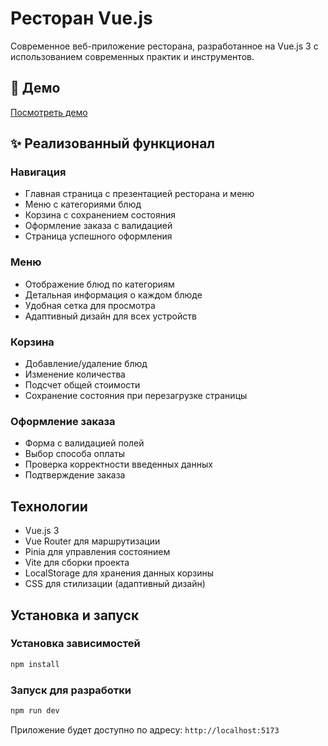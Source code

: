 # Ресторан Vue.js

Современное веб-приложение ресторана, разработанное на Vue.js 3 с использованием современных практик и инструментов.

## 🚀 Демо

[Посмотреть демо](https://netook52.github.io/rr-vue/)

## ✨ Реализованный функционал

### Навигация
- Главная страница с презентацией ресторана и меню
- Меню с категориями блюд
- Корзина с сохранением состояния
- Оформление заказа с валидацией
- Страница успешного оформления

### Меню
- Отображение блюд по категориям
- Детальная информация о каждом блюде
- Удобная сетка для просмотра
- Адаптивный дизайн для всех устройств

### Корзина
- Добавление/удаление блюд
- Изменение количества
- Подсчет общей стоимости
- Сохранение состояния при перезагрузке страницы

### Оформление заказа
- Форма с валидацией полей
- Выбор способа оплаты
- Проверка корректности введенных данных
- Подтверждение заказа

## Технологии

- Vue.js 3
- Vue Router для маршрутизации
- Pinia для управления состоянием
- Vite для сборки проекта
- LocalStorage для хранения данных корзины
- CSS для стилизации (адаптивный дизайн)

## Установка и запуск

### Установка зависимостей

```bash
npm install
```

### Запуск для разработки

```bash
npm run dev
```

Приложение будет доступно по адресу: `http://localhost:5173`
